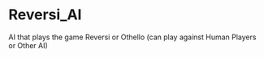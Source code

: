 # Reversi_AI
AI that plays the game Reversi or Othello (can play against Human Players or Other AI)
